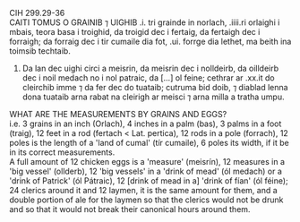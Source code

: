 CIH 299.29-36  
CAITI TOMUS O GRAINIB ⁊ UIGHIB .i. tri grainde in norlach, .iiii.ri orlaighi i mbais, teora basa i troighid, da troigid dec i fertaig, da fertaigh dec i forraigh; da forraig dec i tir cumaile dia fot, .ui. forrge dia lethet, ma beith ina toimsib techtaib.  
1. Da lan dec uighi circi a meisrin, da meisrin dec i nolldeirb, da oilldeirb dec i noil medach no i nol patraic, da \[...] ol feine; cethrar ar .xx.it do cleirchib imme ⁊ da fer dec do tuataib; cutruma bid doib, ⁊ diablad lenna dona tuataib arna rabat na cleirigh ar meisci ⁊ arna milla a tratha umpu.  

WHAT ARE THE MEASUREMENTS BY GRAINS AND EGGS?  
i.e. 3 grains in an inch (Orlach), 4 inches in a palm (bas), 3 palms in a foot (traig), 12 feet in a rod (fertach < Lat. pertica), 12 rods in a pole (forrach), 12 poles is the length of a 'land of cumal' (tír cumaile), 6 poles its width, if it be in its correct measurements.  
A full amount of 12 chicken eggs is a 'measure' (meisrín), 12 measures in a 'big vessel' (ollderb), 12 'big vessels' in a 'drink of mead' (ól medach) or a 'drink of Patrick' (ól Pátraic), 12 \[drink of mead in a] 'drink of fían' (ól féine); 24 clerics around it and 12 laymen, it is the same amount for them, and a double portion of ale for the laymen so that the clerics would not be drunk and so that it would not break their canonical hours around them.
